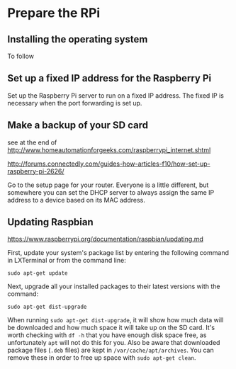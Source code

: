 
# Prepare the RPi


## Installing the operating system

To follow

## Set up a fixed IP address for the Raspberry Pi

Set up the Raspberry Pi server to run on a fixed IP address. The fixed IP is necessary when the port forwarding is set up.




## Make a backup of your SD card

see at the end of 
<http://www.homeautomationforgeeks.com/raspberrypi_internet.shtml>



<http://forums.connectedly.com/guides-how-articles-f10/how-set-up-raspberry-pi-2626/>

Go to the setup page for your router. Everyone is a little different, but somewhere you can set the DHCP server to always assign the same IP address to a device based on its MAC address. 

## Updating Raspbian
https://www.raspberrypi.org/documentation/raspbian/updating.md

First, update your system's package list by entering the following command in LXTerminal or from the command line:

	sudo apt-get update

Next, upgrade all your installed packages to their latest versions with the command:

	sudo apt-get dist-upgrade

When running `sudo apt-get dist-upgrade`, it will show how much data will be downloaded and how much space it will take up on the SD card. It's worth checking with `df -h` that you have enough disk space free, as unfortunately `apt` will not do this for you. Also be aware that downloaded package files (`.deb` files) are kept in `/var/cache/apt/archives`. You can remove these in order to free up space with `sudo apt-get clean`.

